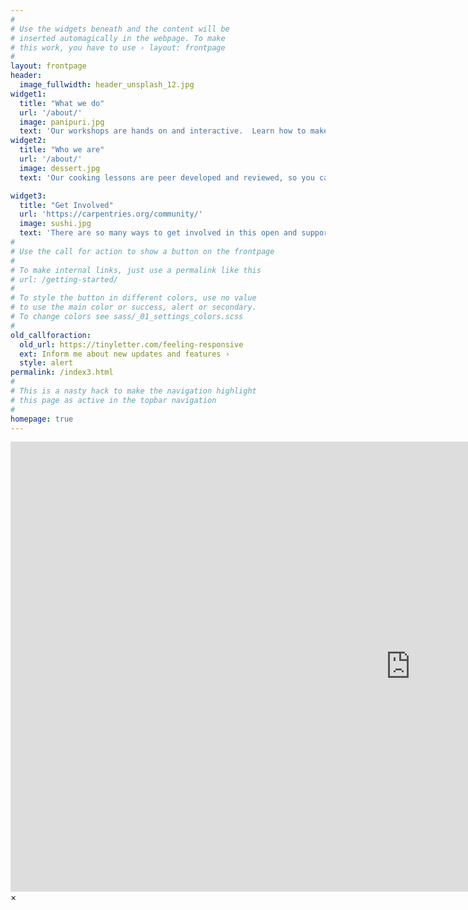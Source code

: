 ```yaml
---
#
# Use the widgets beneath and the content will be
# inserted automagically in the webpage. To make
# this work, you have to use › layout: frontpage
#
layout: frontpage
header:
  image_fullwidth: header_unsplash_12.jpg
widget1:
  title: "What we do"
  url: '/about/'
  image: panipuri.jpg
  text: 'Our workshops are hands on and interactive.  Learn how to make all your favorite main courses, sides, and desserts!'
widget2:
  title: "Who we are"
  url: '/about/'
  image: dessert.jpg
  text: 'Our cooking lessons are peer developed and reviewed, so you can directly apply the new skills you learn.'

widget3:
  title: "Get Involved"
  url: 'https://carpentries.org/community/'
  image: sushi.jpg
  text: 'There are so many ways to get involved in this open and supportive community to cook and eat delicious food.'
#
# Use the call for action to show a button on the frontpage
#
# To make internal links, just use a permalink like this
# url: /getting-started/
#
# To style the button in different colors, use no value
# to use the main color or success, alert or secondary.
# To change colors see sass/_01_settings_colors.scss
#
old_callforaction:
  old_url: https://tinyletter.com/feeling-responsive
  ext: Inform me about new updates and features ›
  style: alert
permalink: /index3.html
#
# This is a nasty hack to make the navigation highlight
# this page as active in the topbar navigation
#
homepage: true
---
```


<div id="videoModal" class="reveal-modal large" data-reveal="">
  <div class="flex-video widescreen vimeo" style="display: block;">
    <iframe width="1280" height="720" src="https://www.youtube.com/embed/3b5zCFSmVvU" frameborder="0" allowfullscreen></iframe>
  </div>
  <a class="close-reveal-modal">&#215;</a>
</div>
